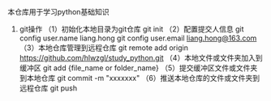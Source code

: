 本仓库用于学习python基础知识

1. git操作
（1）初始化本地目录为git仓库
    git init
（2）配置提交人信息
    git config user.name liang.hong
    git config user.email liang.hong@163.com
（3）本地仓库管理到远程仓库
    git remote add origin https://github.com/hlwzgl/study_python.git
（4）本地文件或文件夹加入到缓冲区
    git add {file_name or folder_name}
（5）提交缓冲区文件或文件夹到本地仓库
    git commit -m "xxxxxxx"
（6）推送本地仓库的文件或文件夹到远程仓库
    git push
